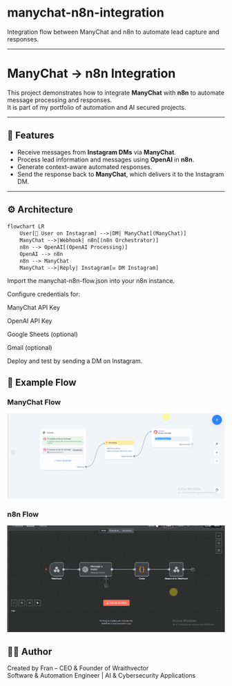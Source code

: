 # manychat-n8n-integration
Integration flow between ManyChat and n8n to automate lead capture and responses.

---

# ManyChat → n8n Integration

This project demonstrates how to integrate **ManyChat** with **n8n** to automate message processing and responses.  
It is part of my portfolio of automation and AI secured projects.

---

## 📌 Features
- Receive messages from **Instagram DMs** via **ManyChat**.
- Process lead information and messages using **OpenAI** in **n8n**.
- Generate context-aware automated responses.
- Send the response back to **ManyChat**, which delivers it to the Instagram DM.

---

## ⚙️ Architecture
```mermaid
flowchart LR
    User[💬 User on Instagram] -->|DM| ManyChat[(ManyChat)]
    ManyChat -->|Webhook| n8n[(n8n Orchestrator)]
    n8n --> OpenAI[(OpenAI Processing)]
    OpenAI --> n8n
    n8n --> ManyChat
    ManyChat -->|Reply| Instagram[✉️ DM Instagram]
```

Import the manychat-n8n-flow.json into your n8n instance.

Configure credentials for:

ManyChat API Key

OpenAI API Key

Google Sheets (optional)

Gmail (optional)

Deploy and test by sending a DM on Instagram.

## 📸 Example Flow

### ManyChat Flow
![ManyChat Flow](flow%20manychat.png)

### n8n Flow
![n8n Flow](flow%20n8n.png)



## 🧑‍💻 Author
Created by Fran – CEO & Founder of Wraithvector  
Software & Automation Engineer | AI & Cybersecurity Applications


